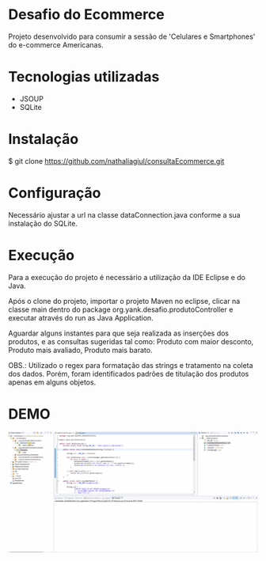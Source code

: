 # Desafio do Ecommerce

Projeto desenvolvido para consumir a sessão de 'Celulares e Smartphones' do e-commerce Americanas.

# Tecnologias utilizadas

- JSOUP
- SQLite

# Instalação

$ git clone https://github.com/nathaliagiul/consultaEcommerce.git

# Configuração

Necessário ajustar a url na classe dataConnection.java conforme a sua instalação do SQLite.

# Execução

Para a execução do projeto é necessário a utilização da IDE Eclipse e do Java.

Após o clone do projeto, importar o projeto Maven no eclipse, clicar na classe main dentro do package org.yank.desafio.produtoController e executar através do run as Java Application.

Aguardar alguns instantes para que seja realizada as inserções dos produtos, e as consultas sugeridas tal como: Produto com maior desconto, Produto mais avaliado, Produto mais barato.

OBS.: Utilizado o regex para formatação das strings e tratamento na coleta dos dados. Porém, foram identificados padrões de titulação dos produtos apenas em alguns objetos.  

# DEMO
![Consulta Ecommerce Demo](demo/demo.gif)